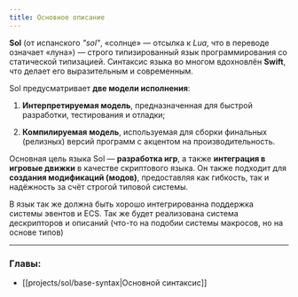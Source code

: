```yaml
---
title: Основное описание
---
```


**Sol** (от испанского _"sol"_, «солнце» — отсылка к _Lua_, что в переводе означает «луна») — строго типизированный язык программирования со статической типизацией. Синтаксис языка во многом вдохновлён **Swift**, что делает его выразительным и современным.

Sol предусматривает **две модели исполнения**:

1. **Интерпретируемая модель**, предназначенная для быстрой разработки, тестирования и отладки;
    
2. **Компилируемая модель**, используемая для сборки финальных (релизных) версий программ с акцентом на производительность.
    

Основная цель языка Sol — **разработка игр**, а также **интеграция в игровые движки** в качестве скриптового языка. Он также подходит для **создания модификаций (модов)**, предоставляя как гибкость, так и надёжность за счёт строгой типовой системы.

В язык так же должна быть хорошо интегрированна поддержка системы эвентов и ECS. Так же будет реализована система дескрипторов и описаний (что-то на подобии системы макросов, но на основе типов)

---

### Главы:
- [[projects/sol/base-syntax|Основной синтаксис]]
